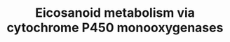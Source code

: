 ---
annotations:
- id: PW:0001147
  parent: signaling pathway
  type: Pathway Ontology
  value: eicosanoid signaling pathway via peroxisome proliferator-activated receptor
    gamma
- id: PW:0000463
  parent: classic metabolic pathway
  type: Pathway Ontology
  value: cytochrome P450 monooxygenase mediated pathway of arachidonic acid metabolism
- id: PW:0000485
  parent: classic metabolic pathway
  type: Pathway Ontology
  value: eicosanoid metabolic pathway
authors:
- Eoinfahy
- Ryanmiller
- DeSl
- Egonw
- Eweitz
- Khanspers
citedin: ''
communities:
- Lipids
description: This pathway is inspired by the [LIPID MAPS Eicosanoids Pathway expended
  pathway display](https://lipidmaps.org/pathway/pathways_maps) and extended with
  the bottom left side of Figure 1 from Dennis and Norris (2015 [https://www.ncbi.nlm.nih.gov/pubmed/26139350]).
  Eicosanoids are a large group of compounds metabolised from arachidonic acid (AA),
  either via cyclooxygenases (COX) [WP4347](https://www.wikipathways.org/index.php/Pathway:WP4347),
  lipooxygenases(LOX) [WP4348](https://www.wikipathways.org/index.php/Pathway:WP4348),
  or cytochrome P450 monooxygenases (CYP) [WP4349](https://www.wikipathways.org/index.php/Pathway:WP4349).
  This pathway visualises the third route, via CYP.  Orange boxes represent peroxisome-proliferator
  activating receptors (PPARs) potentially activated by the eicosanoids.
last-edited: 2025-03-12
ndex: null
organisms:
- Mus musculus
redirect_from:
- /index.php/Pathway:WP4349
- /instance/WP4349
- /instance/WP4349_r138010
revision: r138010
schema-jsonld:
- '@context': https://schema.org/
  '@id': https://wikipathways.github.io/pathways/WP4349.html
  '@type': Dataset
  creator:
    '@type': Organization
    name: WikiPathways
  description: This pathway is inspired by the [LIPID MAPS Eicosanoids Pathway expended
    pathway display](https://lipidmaps.org/pathway/pathways_maps) and extended with
    the bottom left side of Figure 1 from Dennis and Norris (2015 [https://www.ncbi.nlm.nih.gov/pubmed/26139350]).
    Eicosanoids are a large group of compounds metabolised from arachidonic acid (AA),
    either via cyclooxygenases (COX) [WP4347](https://www.wikipathways.org/index.php/Pathway:WP4347),
    lipooxygenases(LOX) [WP4348](https://www.wikipathways.org/index.php/Pathway:WP4348),
    or cytochrome P450 monooxygenases (CYP) [WP4349](https://www.wikipathways.org/index.php/Pathway:WP4349).
    This pathway visualises the third route, via CYP.  Orange boxes represent peroxisome-proliferator
    activating receptors (PPARs) potentially activated by the eicosanoids.
  keywords:
  - 11,12-DiHETrE
  - 11,12-EpETrE
  - 14,15-DiHETrE
  - 14,15-EpETrE
  - 16-HETE
  - 17-HETE
  - 18-HETE
  - 19-HETE
  - 20-HETE
  - 5,6-DiHETrE
  - 5,6-EpETrE
  - 8,9-DiHETrE
  - 8,9-EpETrE
  - Arachidonic acid
  - Cyp2c29
  - Cyp2c37
  - Cyp2c38
  - Cyp2c39
  - Cyp2c40
  - Cyp2c44
  - Cyp2c54
  - Cyp2c55
  - Cyp2j5
  - Cyp4a10
  - Cyp4a12a
  - Cyp4a12b
  - Cyp4f14
  - Cyp4f18
  - Ephx2
  - PPAR alpha
  - PPAR gamma
  license: CC0
  name: Eicosanoid metabolism via cytochrome P450 monooxygenases
seo: CreativeWork
title: Eicosanoid metabolism via cytochrome P450 monooxygenases
wpid: WP4349
---